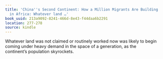 ```yaml
---
title: 'China''s Second Continent: How a Million Migrants Are Building a New Empire
  in Africa: Whatever land …'
book_uuid: 213a9092-8241-466d-8e43-f44daa6b2291
location: 277-278
source: kindle
---
```


Whatever land was not claimed or routinely worked now was likely to begin coming under heavy demand in the space of a generation, as the continent’s population skyrockets.